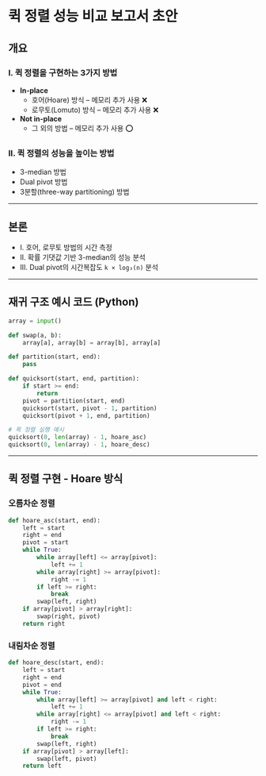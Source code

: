 # 퀵 정렬 성능 비교 보고서 초안

## 개요

### I. 퀵 정렬을 구현하는 3가지 방법

- **In-place**
  - 호어(Hoare) 방식 – 메모리 추가 사용 ❌
  - 로무토(Lomuto) 방식 – 메모리 추가 사용 ❌
- **Not in-place**
  - 그 외의 방법 – 메모리 추가 사용 ⭕

### II. 퀵 정렬의 성능을 높이는 방법

- 3-median 방법
- Dual pivot 방법
- 3분할(three-way partitioning) 방법

---

## 본론

- I. 호어, 로무토 방법의 시간 측정
- II. 확률 기댓값 기반 3-median의 성능 분석
- III. Dual pivot의 시간복잡도 `k × log₃(n)` 분석

---

## 재귀 구조 예시 코드 (Python)

```python
array = input()

def swap(a, b):
    array[a], array[b] = array[b], array[a]

def partition(start, end):
    pass

def quicksort(start, end, partition):
    if start >= end:
        return
    pivot = partition(start, end)
    quicksort(start, pivot - 1, partition)
    quicksort(pivot + 1, end, partition)

# 퀵 정렬 실행 예시
quicksort(0, len(array) - 1, hoare_asc)
quicksort(0, len(array) - 1, hoare_desc)
```

---

## 퀵 정렬 구현 - Hoare 방식

### 오름차순 정렬

```python
def hoare_asc(start, end):
    left = start
    right = end
    pivot = start
    while True:
        while array[left] <= array[pivot]:
            left += 1
        while array[right] >= array[pivot]:
            right -= 1
        if left >= right:
            break
        swap(left, right)
    if array[pivot] > array[right]:
        swap(right, pivot)
    return right
```

### 내림차순 정렬

```python
def hoare_desc(start, end):
    left = start
    right = end
    pivot = end
    while True:
        while array[left] >= array[pivot] and left < right:
            left += 1
        while array[right] <= array[pivot] and left < right:
            right -= 1
        if left >= right:
            break
        swap(left, right)
    if array[pivot] > array[left]:
        swap(left, pivot)
    return left
```
